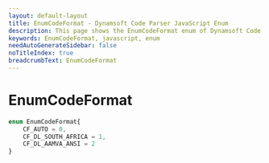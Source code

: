```yaml
---
layout: default-layout
title: EnumCodeFormat - Dynamsoft Code Parser JavaScript Enum
description: This page shows the EnumCodeFormat enum of Dynamsoft Code Parser for JavaScript.
keywords: EnumCodeFormat, javascript, enum
needAutoGenerateSidebar: false
noTitleIndex: true
breadcrumbText: EnumCodeFormat
---
```


# EnumCodeFormat

```ts
enum EnumCodeFormat{
    CF_AUTO = 0,
    CF_DL_SOUTH_AFRICA = 1,
    CF_DL_AAMVA_ANSI = 2
}
```

